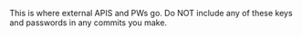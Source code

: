 This is where external APIS and PWs go. Do NOT include any of these keys and passwords in any commits you make.